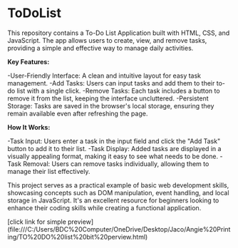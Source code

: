 # ToDoList
This repository contains a To-Do List Application built with HTML, CSS, and JavaScript. The app allows users to create, view, and remove tasks, providing a simple and effective way to manage daily activities.

<b>Key Features:</b>

-User-Friendly Interface: A clean and intuitive layout for easy task management.
-Add Tasks: Users can input tasks and add them to their to-do list with a single click.
-Remove Tasks: Each task includes a button to remove it from the list, keeping the interface uncluttered.
-Persistent Storage: Tasks are saved in the browser's local storage, ensuring they remain available even after refreshing the page.

<b>How It Works:</b>

-Task Input: Users enter a task in the input field and click the "Add Task" button to add it to their list.
-Task Display: Added tasks are displayed in a visually appealing format, making it easy to see what needs to be done.
-Task Removal: Users can remove tasks individually, allowing them to manage their list effectively.

This project serves as a practical example of basic web development skills, showcasing concepts such as DOM manipulation, event handling, and local storage in JavaScript. It's an excellent resource for beginners looking to enhance their coding skills while creating a functional application. 

[click link for simple preview]
(file:///C:/Users/BDC%20Computer/OneDrive/Desktop/Jaco/Angie%20Printing/TO%20DO%20list%20bit%20perview.html)
